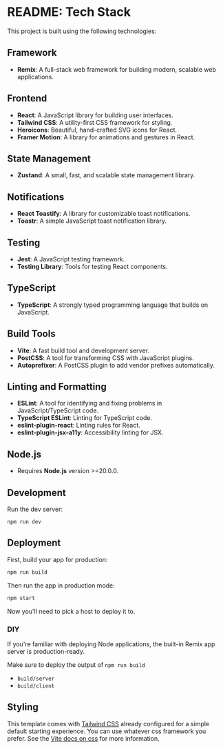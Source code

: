 # README: Tech Stack

This project is built using the following technologies:

## Framework

- **Remix**: A full-stack web framework for building modern, scalable web applications.

## Frontend

- **React**: A JavaScript library for building user interfaces.
- **Tailwind CSS**: A utility-first CSS framework for styling.
- **Heroicons**: Beautiful, hand-crafted SVG icons for React.
- **Framer Motion**: A library for animations and gestures in React.

## State Management

- **Zustand**: A small, fast, and scalable state management library.

## Notifications

- **React Toastify**: A library for customizable toast notifications.
- **Toastr**: A simple JavaScript toast notification library.

## Testing

- **Jest**: A JavaScript testing framework.
- **Testing Library**: Tools for testing React components.

## TypeScript

- **TypeScript**: A strongly typed programming language that builds on JavaScript.

## Build Tools

- **Vite**: A fast build tool and development server.
- **PostCSS**: A tool for transforming CSS with JavaScript plugins.
- **Autoprefixer**: A PostCSS plugin to add vendor prefixes automatically.

## Linting and Formatting

- **ESLint**: A tool for identifying and fixing problems in JavaScript/TypeScript code.
- **TypeScript ESLint**: Linting for TypeScript code.
- **eslint-plugin-react**: Linting rules for React.
- **eslint-plugin-jsx-a11y**: Accessibility linting for JSX.

## Node.js

- Requires **Node.js** version >=20.0.0.

## Development

Run the dev server:

```shellscript
npm run dev
```

## Deployment

First, build your app for production:

```sh
npm run build
```

Then run the app in production mode:

```sh
npm start
```

Now you'll need to pick a host to deploy it to.

### DIY

If you're familiar with deploying Node applications, the built-in Remix app server is production-ready.

Make sure to deploy the output of `npm run build`

- `build/server`
- `build/client`

## Styling

This template comes with [Tailwind CSS](https://tailwindcss.com/) already configured for a simple default starting experience. You can use whatever css framework you prefer. See the [Vite docs on css](https://vitejs.dev/guide/features.html#css) for more information.
